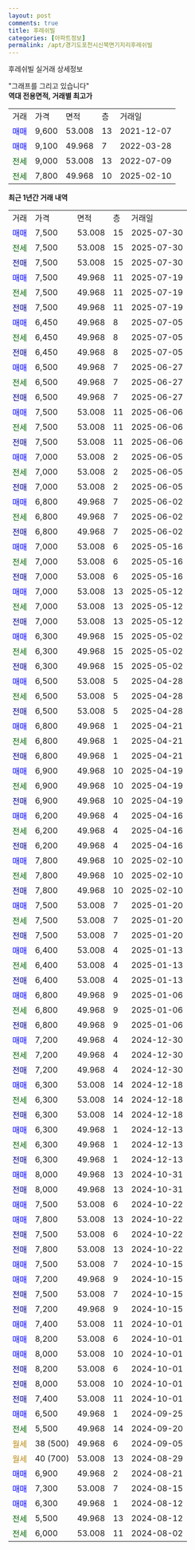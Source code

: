 ```yaml
---
layout: post
comments: true
title: 후레쉬빌
categories: [아파트정보]
permalink: /apt/경기도포천시신북면기지리후레쉬빌
---
```


후레쉬빌 실거래 상세정보

<script type="text/javascript">
  google.charts.load('current', {'packages':['line', 'corechart']});
  google.charts.setOnLoadCallback(drawChart);

  function drawChart() {
    var data = new google.visualization.DataTable();
    data.addColumn('date', '거래일');
    data.addColumn('number', "매매");
    data.addColumn('number', "전세");
    data.addColumn('number', "전매");

    data.addRows([[new Date(Date.parse("2025-07-30")), 7500, null, null], [new Date(Date.parse("2025-07-30")), null, 7500, null], [new Date(Date.parse("2025-07-30")), null, null, 7500], [new Date(Date.parse("2025-07-19")), 7500, null, null], [new Date(Date.parse("2025-07-19")), null, 7500, null], [new Date(Date.parse("2025-07-19")), null, null, 7500], [new Date(Date.parse("2025-07-05")), 6450, null, null], [new Date(Date.parse("2025-07-05")), null, 6450, null], [new Date(Date.parse("2025-07-05")), null, null, 6450], [new Date(Date.parse("2025-06-27")), 6500, null, null], [new Date(Date.parse("2025-06-27")), null, 6500, null], [new Date(Date.parse("2025-06-27")), null, null, 6500], [new Date(Date.parse("2025-06-06")), 7500, null, null], [new Date(Date.parse("2025-06-06")), null, 7500, null], [new Date(Date.parse("2025-06-06")), null, null, 7500], [new Date(Date.parse("2025-06-05")), 7000, null, null], [new Date(Date.parse("2025-06-05")), null, 7000, null], [new Date(Date.parse("2025-06-05")), null, null, 7000], [new Date(Date.parse("2025-06-02")), 6800, null, null], [new Date(Date.parse("2025-06-02")), null, 6800, null], [new Date(Date.parse("2025-06-02")), null, null, 6800], [new Date(Date.parse("2025-05-16")), 7000, null, null], [new Date(Date.parse("2025-05-16")), null, 7000, null], [new Date(Date.parse("2025-05-16")), null, null, 7000], [new Date(Date.parse("2025-05-12")), 7000, null, null], [new Date(Date.parse("2025-05-12")), null, 7000, null], [new Date(Date.parse("2025-05-12")), null, null, 7000], [new Date(Date.parse("2025-05-02")), 6300, null, null], [new Date(Date.parse("2025-05-02")), null, 6300, null], [new Date(Date.parse("2025-05-02")), null, null, 6300], [new Date(Date.parse("2025-04-28")), 6500, null, null], [new Date(Date.parse("2025-04-28")), null, 6500, null], [new Date(Date.parse("2025-04-28")), null, null, 6500], [new Date(Date.parse("2025-04-21")), 6800, null, null], [new Date(Date.parse("2025-04-21")), null, 6800, null], [new Date(Date.parse("2025-04-21")), null, null, 6800], [new Date(Date.parse("2025-04-19")), 6900, null, null], [new Date(Date.parse("2025-04-19")), null, 6900, null], [new Date(Date.parse("2025-04-19")), null, null, 6900], [new Date(Date.parse("2025-04-16")), 6200, null, null], [new Date(Date.parse("2025-04-16")), null, 6200, null], [new Date(Date.parse("2025-04-16")), null, null, 6200], [new Date(Date.parse("2025-02-10")), 7800, null, null], [new Date(Date.parse("2025-02-10")), null, 7800, null], [new Date(Date.parse("2025-02-10")), null, null, 7800], [new Date(Date.parse("2025-01-20")), 7500, null, null], [new Date(Date.parse("2025-01-20")), null, 7500, null], [new Date(Date.parse("2025-01-20")), null, null, 7500], [new Date(Date.parse("2025-01-13")), 6400, null, null], [new Date(Date.parse("2025-01-13")), null, 6400, null], [new Date(Date.parse("2025-01-13")), null, null, 6400], [new Date(Date.parse("2025-01-06")), 6800, null, null], [new Date(Date.parse("2025-01-06")), null, 6800, null], [new Date(Date.parse("2025-01-06")), null, null, 6800], [new Date(Date.parse("2024-12-30")), 7200, null, null], [new Date(Date.parse("2024-12-30")), null, 7200, null], [new Date(Date.parse("2024-12-30")), null, null, 7200], [new Date(Date.parse("2024-12-18")), 6300, null, null], [new Date(Date.parse("2024-12-18")), null, 6300, null], [new Date(Date.parse("2024-12-18")), null, null, 6300], [new Date(Date.parse("2024-12-13")), 6300, null, null], [new Date(Date.parse("2024-12-13")), null, 6300, null], [new Date(Date.parse("2024-12-13")), null, null, 6300], [new Date(Date.parse("2024-10-31")), 8000, null, null], [new Date(Date.parse("2024-10-31")), null, null, 8000], [new Date(Date.parse("2024-10-22")), 7500, null, null], [new Date(Date.parse("2024-10-22")), 7800, null, null], [new Date(Date.parse("2024-10-22")), null, null, 7500], [new Date(Date.parse("2024-10-22")), null, null, 7800], [new Date(Date.parse("2024-10-15")), 7500, null, null], [new Date(Date.parse("2024-10-15")), 7200, null, null], [new Date(Date.parse("2024-10-15")), null, null, 7500], [new Date(Date.parse("2024-10-15")), null, null, 7200], [new Date(Date.parse("2024-10-01")), 7400, null, null], [new Date(Date.parse("2024-10-01")), 8200, null, null], [new Date(Date.parse("2024-10-01")), 8000, null, null], [new Date(Date.parse("2024-10-01")), null, null, 8200], [new Date(Date.parse("2024-10-01")), null, null, 8000], [new Date(Date.parse("2024-10-01")), null, null, 7400], [new Date(Date.parse("2024-09-25")), 6500, null, null], [new Date(Date.parse("2024-09-20")), null, 5500, null], [new Date(Date.parse("2024-09-05")), null, null, null], [new Date(Date.parse("2024-08-29")), null, null, null], [new Date(Date.parse("2024-08-21")), 6900, null, null], [new Date(Date.parse("2024-08-15")), 7300, null, null], [new Date(Date.parse("2024-08-12")), 6300, null, null], [new Date(Date.parse("2024-08-12")), null, 5500, null], [new Date(Date.parse("2024-08-02")), null, 6000, null]]);

    var options = {
      hAxis: {
        format: 'yyyy/MM/dd'
      },    
      lineWidth: 0,
      pointsVisible: true,    
      title: '최근 1년간 유형별 실거래가 분포',
      legend: { position: 'bottom' }
    };

    var formatter = new google.visualization.NumberFormat({pattern:'###,###'} );
    formatter.format(data, 1);
    formatter.format(data, 2);
    
    setTimeout(function() {
        var chart = new google.visualization.LineChart(document.getElementById('columnchart_material'));
        chart.draw(data, (options));
        document.getElementById('loading').style.display = 'none';
    }, 200);
  }
</script>


<div id="loading" style="z-index:20; display: block; margin-left: 0px">"그래프를 그리고 있습니다"</div>
<div id="columnchart_material" style="width: 95%; margin-left: 0px; display: block"></div>
<!-- contents start -->
<b>역대 전용면적, 거래별 최고가</b>
<table class="sortable">
    <tr>
      <td>거래</td>
      <td>가격</td>
      <td>면적</td>
      <td>층</td>
      <td>거래일</td>
    </tr>
        <tr>
          <td><a style="color: blue">매매</a></td>
          <td>9,600</td>
          <td>53.008</td>
          <td>13</td>
          <td>2021-12-07</td>
        </tr>            <tr>
          <td><a style="color: blue">매매</a></td>
          <td>9,100</td>
          <td>49.968</td>
          <td>7</td>
          <td>2022-03-28</td>
        </tr>        
        <tr>
              <td><a style="color: darkgreen">전세</a></td>
              <td>9,000</td>
              <td>53.008</td>
              <td>13</td>
              <td>2022-07-09</td>
            </tr>            <tr>
              <td><a style="color: darkgreen">전세</a></td>
              <td>7,800</td>
              <td>49.968</td>
              <td>10</td>
              <td>2025-02-10</td>
            </tr>        
    
</table>

<b>최근 1년간 거래 내역</b>

<table class="sortable">
    <tr>
      <td>거래</td>
      <td>가격</td>
      <td>면적</td>
      <td>층</td>
      <td>거래일</td>
    </tr>
    <tr>
      <td><a style="color: blue">매매</a></td>
      <td>7,500</td>
      <td>53.008</td>
      <td>15</td>
      <td>2025-07-30</td>
    </tr>          <tr>
      <td><a style="color: darkgreen">전세</a></td>
      <td>7,500</td>
      <td>53.008</td>
      <td>15</td>
      <td>2025-07-30</td>
    </tr>          <tr>
      <td><a style="color: darkblue">전매</a></td>
      <td>7,500</td>
      <td>53.008</td>
      <td>15</td>
      <td>2025-07-30</td>
    </tr>          <tr>
      <td><a style="color: blue">매매</a></td>
      <td>7,500</td>
      <td>49.968</td>
      <td>11</td>
      <td>2025-07-19</td>
    </tr>          <tr>
      <td><a style="color: darkgreen">전세</a></td>
      <td>7,500</td>
      <td>49.968</td>
      <td>11</td>
      <td>2025-07-19</td>
    </tr>          <tr>
      <td><a style="color: darkblue">전매</a></td>
      <td>7,500</td>
      <td>49.968</td>
      <td>11</td>
      <td>2025-07-19</td>
    </tr>          <tr>
      <td><a style="color: blue">매매</a></td>
      <td>6,450</td>
      <td>49.968</td>
      <td>8</td>
      <td>2025-07-05</td>
    </tr>          <tr>
      <td><a style="color: darkgreen">전세</a></td>
      <td>6,450</td>
      <td>49.968</td>
      <td>8</td>
      <td>2025-07-05</td>
    </tr>          <tr>
      <td><a style="color: darkblue">전매</a></td>
      <td>6,450</td>
      <td>49.968</td>
      <td>8</td>
      <td>2025-07-05</td>
    </tr>          <tr>
      <td><a style="color: blue">매매</a></td>
      <td>6,500</td>
      <td>49.968</td>
      <td>7</td>
      <td>2025-06-27</td>
    </tr>          <tr>
      <td><a style="color: darkgreen">전세</a></td>
      <td>6,500</td>
      <td>49.968</td>
      <td>7</td>
      <td>2025-06-27</td>
    </tr>          <tr>
      <td><a style="color: darkblue">전매</a></td>
      <td>6,500</td>
      <td>49.968</td>
      <td>7</td>
      <td>2025-06-27</td>
    </tr>          <tr>
      <td><a style="color: blue">매매</a></td>
      <td>7,500</td>
      <td>53.008</td>
      <td>11</td>
      <td>2025-06-06</td>
    </tr>          <tr>
      <td><a style="color: darkgreen">전세</a></td>
      <td>7,500</td>
      <td>53.008</td>
      <td>11</td>
      <td>2025-06-06</td>
    </tr>          <tr>
      <td><a style="color: darkblue">전매</a></td>
      <td>7,500</td>
      <td>53.008</td>
      <td>11</td>
      <td>2025-06-06</td>
    </tr>          <tr>
      <td><a style="color: blue">매매</a></td>
      <td>7,000</td>
      <td>53.008</td>
      <td>2</td>
      <td>2025-06-05</td>
    </tr>          <tr>
      <td><a style="color: darkgreen">전세</a></td>
      <td>7,000</td>
      <td>53.008</td>
      <td>2</td>
      <td>2025-06-05</td>
    </tr>          <tr>
      <td><a style="color: darkblue">전매</a></td>
      <td>7,000</td>
      <td>53.008</td>
      <td>2</td>
      <td>2025-06-05</td>
    </tr>          <tr>
      <td><a style="color: blue">매매</a></td>
      <td>6,800</td>
      <td>49.968</td>
      <td>7</td>
      <td>2025-06-02</td>
    </tr>          <tr>
      <td><a style="color: darkgreen">전세</a></td>
      <td>6,800</td>
      <td>49.968</td>
      <td>7</td>
      <td>2025-06-02</td>
    </tr>          <tr>
      <td><a style="color: darkblue">전매</a></td>
      <td>6,800</td>
      <td>49.968</td>
      <td>7</td>
      <td>2025-06-02</td>
    </tr>          <tr>
      <td><a style="color: blue">매매</a></td>
      <td>7,000</td>
      <td>53.008</td>
      <td>6</td>
      <td>2025-05-16</td>
    </tr>          <tr>
      <td><a style="color: darkgreen">전세</a></td>
      <td>7,000</td>
      <td>53.008</td>
      <td>6</td>
      <td>2025-05-16</td>
    </tr>          <tr>
      <td><a style="color: darkblue">전매</a></td>
      <td>7,000</td>
      <td>53.008</td>
      <td>6</td>
      <td>2025-05-16</td>
    </tr>          <tr>
      <td><a style="color: blue">매매</a></td>
      <td>7,000</td>
      <td>53.008</td>
      <td>13</td>
      <td>2025-05-12</td>
    </tr>          <tr>
      <td><a style="color: darkgreen">전세</a></td>
      <td>7,000</td>
      <td>53.008</td>
      <td>13</td>
      <td>2025-05-12</td>
    </tr>          <tr>
      <td><a style="color: darkblue">전매</a></td>
      <td>7,000</td>
      <td>53.008</td>
      <td>13</td>
      <td>2025-05-12</td>
    </tr>          <tr>
      <td><a style="color: blue">매매</a></td>
      <td>6,300</td>
      <td>49.968</td>
      <td>15</td>
      <td>2025-05-02</td>
    </tr>          <tr>
      <td><a style="color: darkgreen">전세</a></td>
      <td>6,300</td>
      <td>49.968</td>
      <td>15</td>
      <td>2025-05-02</td>
    </tr>          <tr>
      <td><a style="color: darkblue">전매</a></td>
      <td>6,300</td>
      <td>49.968</td>
      <td>15</td>
      <td>2025-05-02</td>
    </tr>          <tr>
      <td><a style="color: blue">매매</a></td>
      <td>6,500</td>
      <td>53.008</td>
      <td>5</td>
      <td>2025-04-28</td>
    </tr>          <tr>
      <td><a style="color: darkgreen">전세</a></td>
      <td>6,500</td>
      <td>53.008</td>
      <td>5</td>
      <td>2025-04-28</td>
    </tr>          <tr>
      <td><a style="color: darkblue">전매</a></td>
      <td>6,500</td>
      <td>53.008</td>
      <td>5</td>
      <td>2025-04-28</td>
    </tr>          <tr>
      <td><a style="color: blue">매매</a></td>
      <td>6,800</td>
      <td>49.968</td>
      <td>1</td>
      <td>2025-04-21</td>
    </tr>          <tr>
      <td><a style="color: darkgreen">전세</a></td>
      <td>6,800</td>
      <td>49.968</td>
      <td>1</td>
      <td>2025-04-21</td>
    </tr>          <tr>
      <td><a style="color: darkblue">전매</a></td>
      <td>6,800</td>
      <td>49.968</td>
      <td>1</td>
      <td>2025-04-21</td>
    </tr>          <tr>
      <td><a style="color: blue">매매</a></td>
      <td>6,900</td>
      <td>49.968</td>
      <td>10</td>
      <td>2025-04-19</td>
    </tr>          <tr>
      <td><a style="color: darkgreen">전세</a></td>
      <td>6,900</td>
      <td>49.968</td>
      <td>10</td>
      <td>2025-04-19</td>
    </tr>          <tr>
      <td><a style="color: darkblue">전매</a></td>
      <td>6,900</td>
      <td>49.968</td>
      <td>10</td>
      <td>2025-04-19</td>
    </tr>          <tr>
      <td><a style="color: blue">매매</a></td>
      <td>6,200</td>
      <td>49.968</td>
      <td>4</td>
      <td>2025-04-16</td>
    </tr>          <tr>
      <td><a style="color: darkgreen">전세</a></td>
      <td>6,200</td>
      <td>49.968</td>
      <td>4</td>
      <td>2025-04-16</td>
    </tr>          <tr>
      <td><a style="color: darkblue">전매</a></td>
      <td>6,200</td>
      <td>49.968</td>
      <td>4</td>
      <td>2025-04-16</td>
    </tr>          <tr>
      <td><a style="color: blue">매매</a></td>
      <td>7,800</td>
      <td>49.968</td>
      <td>10</td>
      <td>2025-02-10</td>
    </tr>          <tr>
      <td><a style="color: darkgreen">전세</a></td>
      <td>7,800</td>
      <td>49.968</td>
      <td>10</td>
      <td>2025-02-10</td>
    </tr>          <tr>
      <td><a style="color: darkblue">전매</a></td>
      <td>7,800</td>
      <td>49.968</td>
      <td>10</td>
      <td>2025-02-10</td>
    </tr>          <tr>
      <td><a style="color: blue">매매</a></td>
      <td>7,500</td>
      <td>53.008</td>
      <td>7</td>
      <td>2025-01-20</td>
    </tr>          <tr>
      <td><a style="color: darkgreen">전세</a></td>
      <td>7,500</td>
      <td>53.008</td>
      <td>7</td>
      <td>2025-01-20</td>
    </tr>          <tr>
      <td><a style="color: darkblue">전매</a></td>
      <td>7,500</td>
      <td>53.008</td>
      <td>7</td>
      <td>2025-01-20</td>
    </tr>          <tr>
      <td><a style="color: blue">매매</a></td>
      <td>6,400</td>
      <td>53.008</td>
      <td>4</td>
      <td>2025-01-13</td>
    </tr>          <tr>
      <td><a style="color: darkgreen">전세</a></td>
      <td>6,400</td>
      <td>53.008</td>
      <td>4</td>
      <td>2025-01-13</td>
    </tr>          <tr>
      <td><a style="color: darkblue">전매</a></td>
      <td>6,400</td>
      <td>53.008</td>
      <td>4</td>
      <td>2025-01-13</td>
    </tr>          <tr>
      <td><a style="color: blue">매매</a></td>
      <td>6,800</td>
      <td>49.968</td>
      <td>9</td>
      <td>2025-01-06</td>
    </tr>          <tr>
      <td><a style="color: darkgreen">전세</a></td>
      <td>6,800</td>
      <td>49.968</td>
      <td>9</td>
      <td>2025-01-06</td>
    </tr>          <tr>
      <td><a style="color: darkblue">전매</a></td>
      <td>6,800</td>
      <td>49.968</td>
      <td>9</td>
      <td>2025-01-06</td>
    </tr>          <tr>
      <td><a style="color: blue">매매</a></td>
      <td>7,200</td>
      <td>49.968</td>
      <td>4</td>
      <td>2024-12-30</td>
    </tr>          <tr>
      <td><a style="color: darkgreen">전세</a></td>
      <td>7,200</td>
      <td>49.968</td>
      <td>4</td>
      <td>2024-12-30</td>
    </tr>          <tr>
      <td><a style="color: darkblue">전매</a></td>
      <td>7,200</td>
      <td>49.968</td>
      <td>4</td>
      <td>2024-12-30</td>
    </tr>          <tr>
      <td><a style="color: blue">매매</a></td>
      <td>6,300</td>
      <td>53.008</td>
      <td>14</td>
      <td>2024-12-18</td>
    </tr>          <tr>
      <td><a style="color: darkgreen">전세</a></td>
      <td>6,300</td>
      <td>53.008</td>
      <td>14</td>
      <td>2024-12-18</td>
    </tr>          <tr>
      <td><a style="color: darkblue">전매</a></td>
      <td>6,300</td>
      <td>53.008</td>
      <td>14</td>
      <td>2024-12-18</td>
    </tr>          <tr>
      <td><a style="color: blue">매매</a></td>
      <td>6,300</td>
      <td>49.968</td>
      <td>1</td>
      <td>2024-12-13</td>
    </tr>          <tr>
      <td><a style="color: darkgreen">전세</a></td>
      <td>6,300</td>
      <td>49.968</td>
      <td>1</td>
      <td>2024-12-13</td>
    </tr>          <tr>
      <td><a style="color: darkblue">전매</a></td>
      <td>6,300</td>
      <td>49.968</td>
      <td>1</td>
      <td>2024-12-13</td>
    </tr>          <tr>
      <td><a style="color: blue">매매</a></td>
      <td>8,000</td>
      <td>49.968</td>
      <td>13</td>
      <td>2024-10-31</td>
    </tr>          <tr>
      <td><a style="color: darkblue">전매</a></td>
      <td>8,000</td>
      <td>49.968</td>
      <td>13</td>
      <td>2024-10-31</td>
    </tr>          <tr>
      <td><a style="color: blue">매매</a></td>
      <td>7,500</td>
      <td>53.008</td>
      <td>6</td>
      <td>2024-10-22</td>
    </tr>          <tr>
      <td><a style="color: blue">매매</a></td>
      <td>7,800</td>
      <td>53.008</td>
      <td>13</td>
      <td>2024-10-22</td>
    </tr>          <tr>
      <td><a style="color: darkblue">전매</a></td>
      <td>7,500</td>
      <td>53.008</td>
      <td>6</td>
      <td>2024-10-22</td>
    </tr>          <tr>
      <td><a style="color: darkblue">전매</a></td>
      <td>7,800</td>
      <td>53.008</td>
      <td>13</td>
      <td>2024-10-22</td>
    </tr>          <tr>
      <td><a style="color: blue">매매</a></td>
      <td>7,500</td>
      <td>53.008</td>
      <td>7</td>
      <td>2024-10-15</td>
    </tr>          <tr>
      <td><a style="color: blue">매매</a></td>
      <td>7,200</td>
      <td>49.968</td>
      <td>9</td>
      <td>2024-10-15</td>
    </tr>          <tr>
      <td><a style="color: darkblue">전매</a></td>
      <td>7,500</td>
      <td>53.008</td>
      <td>7</td>
      <td>2024-10-15</td>
    </tr>          <tr>
      <td><a style="color: darkblue">전매</a></td>
      <td>7,200</td>
      <td>49.968</td>
      <td>9</td>
      <td>2024-10-15</td>
    </tr>          <tr>
      <td><a style="color: blue">매매</a></td>
      <td>7,400</td>
      <td>53.008</td>
      <td>11</td>
      <td>2024-10-01</td>
    </tr>          <tr>
      <td><a style="color: blue">매매</a></td>
      <td>8,200</td>
      <td>53.008</td>
      <td>6</td>
      <td>2024-10-01</td>
    </tr>          <tr>
      <td><a style="color: blue">매매</a></td>
      <td>8,000</td>
      <td>53.008</td>
      <td>10</td>
      <td>2024-10-01</td>
    </tr>          <tr>
      <td><a style="color: darkblue">전매</a></td>
      <td>8,200</td>
      <td>53.008</td>
      <td>6</td>
      <td>2024-10-01</td>
    </tr>          <tr>
      <td><a style="color: darkblue">전매</a></td>
      <td>8,000</td>
      <td>53.008</td>
      <td>10</td>
      <td>2024-10-01</td>
    </tr>          <tr>
      <td><a style="color: darkblue">전매</a></td>
      <td>7,400</td>
      <td>53.008</td>
      <td>11</td>
      <td>2024-10-01</td>
    </tr>          <tr>
      <td><a style="color: blue">매매</a></td>
      <td>6,500</td>
      <td>49.968</td>
      <td>1</td>
      <td>2024-09-25</td>
    </tr>          <tr>
      <td><a style="color: darkgreen">전세</a></td>
      <td>5,500</td>
      <td>49.968</td>
      <td>14</td>
      <td>2024-09-20</td>
    </tr>          <tr>
      <td><a style="color: darkgoldenrod">월세</a></td>
      <td>38 (500)</td>
      <td>49.968</td>
      <td>6</td>
      <td>2024-09-05</td>
    </tr>          <tr>
      <td><a style="color: darkgoldenrod">월세</a></td>
      <td>40 (700)</td>
      <td>53.008</td>
      <td>13</td>
      <td>2024-08-29</td>
    </tr>          <tr>
      <td><a style="color: blue">매매</a></td>
      <td>6,900</td>
      <td>49.968</td>
      <td>2</td>
      <td>2024-08-21</td>
    </tr>          <tr>
      <td><a style="color: blue">매매</a></td>
      <td>7,300</td>
      <td>53.008</td>
      <td>7</td>
      <td>2024-08-15</td>
    </tr>          <tr>
      <td><a style="color: blue">매매</a></td>
      <td>6,300</td>
      <td>49.968</td>
      <td>1</td>
      <td>2024-08-12</td>
    </tr>          <tr>
      <td><a style="color: darkgreen">전세</a></td>
      <td>5,500</td>
      <td>49.968</td>
      <td>13</td>
      <td>2024-08-12</td>
    </tr>          <tr>
      <td><a style="color: darkgreen">전세</a></td>
      <td>6,000</td>
      <td>53.008</td>
      <td>11</td>
      <td>2024-08-02</td>
    </tr>      </table>
<!-- contents end -->    

